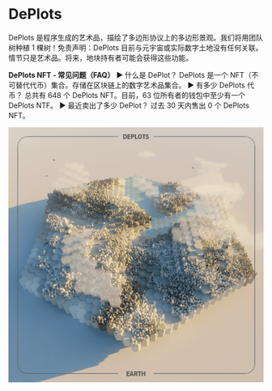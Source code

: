# DePlots

DePlots 是程序生成的艺术品，描绘了多边形协议上的多边形景观。我们将用团队树种植 1 棵树！免责声明：DePlots 目前与元宇宙或实际数字土地没有任何关联。情节只是艺术品。将来，地块持有者可能会获得这些功能。

**DePlots NFT - 常见问题（FAQ）**
▶ 什么是 DePlot？
DePlots 是一个 NFT（不可替代代币）集合。存储在区块链上的数字艺术品集合。
▶ 有多少 DePlots 代币？
总共有 648 个 DePlots NFT。目前，63 位所有者的钱包中至少有一个 DePlots NTF。
▶ 最近卖出了多少 DePlot？
过去 30 天内售出 0 个 DePlots NFT。

![nft](unnamed.png)


